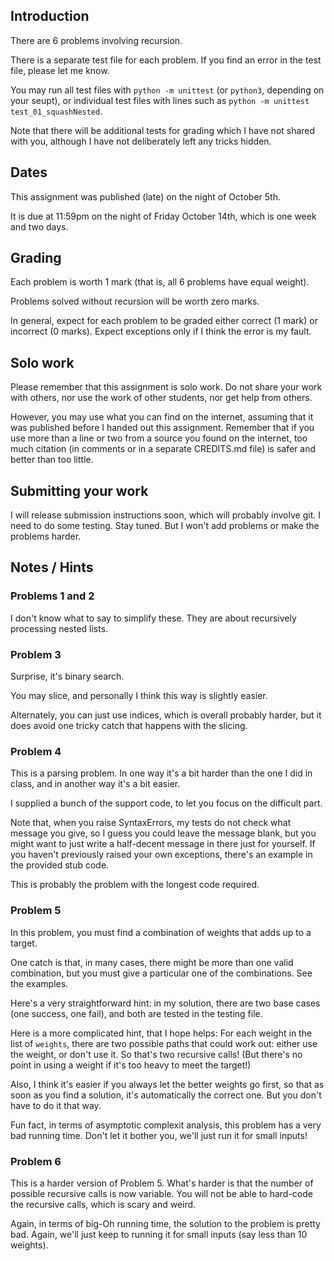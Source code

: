 

## Introduction

There are 6 problems involving recursion.

There is a separate test file for each problem.  If you find an error in the test file, please let me know.

You may run all test files with `python -m unittest` (or `python3`, depending on your seupt), or individual test files with lines such as `python -m unittest test_01_squashNested`.

Note that there will be additional tests for grading which I have not shared with you, although I have not deliberately left any tricks hidden.

## Dates

This assignment was published (late) on the night of October 5th.

It is due at 11:59pm on the night of Friday October 14th, which is one week and two days.

## Grading

Each problem is worth 1 mark (that is, all 6 problems have equal weight).

Problems solved without recursion will be worth zero marks.

In general, expect for each problem to be graded either correct (1 mark) or incorrect (0 marks).  Expect exceptions only if I think the error is my fault.

## Solo work

Please remember that this assignment is solo work.  Do not share your work with others, nor use the work of other students, nor get help from others.

However, you may use what you can find on the internet, assuming that it was published before I handed out this assignment.  Remember that if you use more than a line or two from a source you found on the internet, too much citation (in comments or in a separate CREDITS.md file) is safer and better than too little.

## Submitting your work

I will release submission instructions soon, which will probably involve git.  I need to do some testing.  Stay tuned.  But I won't add problems or make the problems harder.


## Notes / Hints

### Problems 1 and 2

I don't know what to say to simplify these.  They are about recursively processing nested lists.

### Problem 3

Surprise, it's binary search.

You may slice, and personally I think this way is slightly easier.

Alternately, you can just use indices, which is overall probably harder, but it does avoid one tricky catch that happens with the slicing.

### Problem 4

This is a parsing problem.  In one way it's a bit harder than the one I did in class, and in another way it's a bit easier.

I supplied a bunch of the support code, to let you focus on the difficult part.

Note that, when you raise SyntaxErrors, my tests do not check what message you give, so I guess you could leave the message blank, but you might want to just write a half-decent message in there just for yourself.  If you haven't previously raised your own exceptions, there's an example in the provided stub code.

This is probably the problem with the longest code required.

### Problem 5

In this problem, you must find a combination of weights that adds up to a target.

One catch is that, in many cases, there might be more than one valid combination, but you must give a particular one of the combinations.  See the examples.

Here's a very straightforward hint: in my solution, there are two base cases (one success, one fail), and both are tested in the testing file.

Here is a more complicated hint, that I hope helps:  For each weight in the list of `weights`, there are two possible paths that could work out: either use the weight, or don't use it.  So that's two recursive calls!  (But there's no point in using a weight if it's too heavy to meet the target!)

Also, I think it's easier if you always let the better weights go first, so that as soon as you find a solution, it's automatically the correct one.  But you don't have to do it that way.

Fun fact, in terms of asymptotic complexit analysis, this problem has a very bad running time.  Don't let it bother you, we'll just run it for small inputs!

### Problem 6

This is a harder version of Problem 5.  What's harder is that the number of possible recursive calls is now variable.  You will not be able to hard-code the recursive calls, which is scary and weird.

Again, in terms of big-Oh running time, the solution to the problem is pretty bad.  Again, we'll just keep to running it for small inputs (say less than 10 weights).

